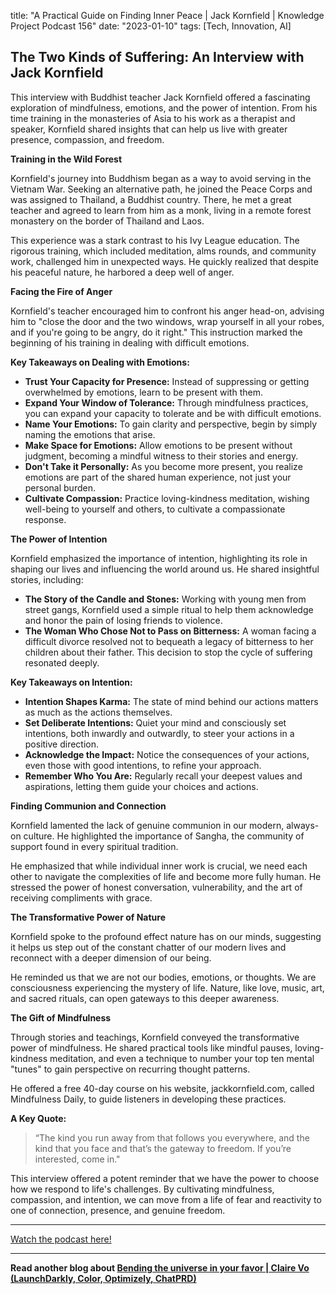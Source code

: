 

title: "A Practical Guide on Finding Inner Peace | Jack Kornfield | Knowledge Project Podcast 156"
date: "2023-01-10"
tags: [Tech, Innovation, AI]


## The Two Kinds of Suffering: An Interview with Jack Kornfield

This interview with Buddhist teacher Jack Kornfield offered a fascinating exploration of mindfulness, emotions, and the power of intention. From his time training in the monasteries of Asia to his work as a therapist and speaker, Kornfield shared insights that can help us live with greater presence, compassion, and freedom.

**Training in the Wild Forest**

Kornfield's journey into Buddhism began as a way to avoid serving in the Vietnam War. Seeking an alternative path, he joined the Peace Corps and was assigned to Thailand, a Buddhist country. There, he met a great teacher and agreed to learn from him as a monk, living in a remote forest monastery on the border of Thailand and Laos.

This experience was a stark contrast to his Ivy League education. The rigorous training, which included meditation, alms rounds, and community work, challenged him in unexpected ways. He quickly realized that despite his peaceful nature, he harbored a deep well of anger.

**Facing the Fire of Anger**

Kornfield's teacher encouraged him to confront his anger head-on, advising him to "close the door and the two windows, wrap yourself in all your robes, and if you're going to be angry, do it right." This instruction marked the beginning of his training in dealing with difficult emotions.

**Key Takeaways on Dealing with Emotions:**

* **Trust Your Capacity for Presence:** Instead of suppressing or getting overwhelmed by emotions, learn to be present with them.
* **Expand Your Window of Tolerance:** Through mindfulness practices, you can expand your capacity to tolerate and be with difficult emotions.
* **Name Your Emotions:** To gain clarity and perspective, begin by simply naming the emotions that arise.
* **Make Space for Emotions:** Allow emotions to be present without judgment, becoming a mindful witness to their stories and energy.
* **Don't Take it Personally:** As you become more present, you realize emotions are part of the shared human experience, not just your personal burden.
* **Cultivate Compassion:** Practice loving-kindness meditation, wishing well-being to yourself and others, to cultivate a compassionate response.

**The Power of Intention**

Kornfield emphasized the importance of intention, highlighting its role in shaping our lives and influencing the world around us. He shared insightful stories, including:

* **The Story of the Candle and Stones:** Working with young men from street gangs, Kornfield used a simple ritual to help them acknowledge and honor the pain of losing friends to violence.
* **The Woman Who Chose Not to Pass on Bitterness:** A woman facing a difficult divorce resolved not to bequeath a legacy of bitterness to her children about their father. This decision to stop the cycle of suffering resonated deeply.

**Key Takeaways on Intention:**

* **Intention Shapes Karma:** The state of mind behind our actions matters as much as the actions themselves.
* **Set Deliberate Intentions:** Quiet your mind and consciously set intentions, both inwardly and outwardly, to steer your actions in a positive direction.
* **Acknowledge the Impact:** Notice the consequences of your actions, even those with good intentions, to refine your approach.
* **Remember Who You Are:** Regularly recall your deepest values and aspirations, letting them guide your choices and actions.

**Finding Communion and Connection**

Kornfield lamented the lack of genuine communion in our modern, always-on culture. He highlighted the importance of Sangha, the community of support found in every spiritual tradition. 

He emphasized that while individual inner work is crucial, we need each other to navigate the complexities of life and become more fully human. He stressed the power of honest conversation, vulnerability, and the art of receiving compliments with grace.

**The Transformative Power of Nature**

Kornfield spoke to the profound effect nature has on our minds, suggesting it helps us step out of the constant chatter of our modern lives and reconnect with a deeper dimension of our being. 

He reminded us that we are not our bodies, emotions, or thoughts. We are consciousness experiencing the mystery of life. Nature, like love, music, art, and sacred rituals, can open gateways to this deeper awareness.

**The Gift of Mindfulness**

Through stories and teachings, Kornfield conveyed the transformative power of mindfulness. He shared practical tools like mindful pauses, loving-kindness meditation, and even a technique to number your top ten mental "tunes" to gain perspective on recurring thought patterns.

He offered a free 40-day course on his website, jackkornfield.com, called Mindfulness Daily, to guide listeners in developing these practices.

**A Key Quote:**

> “The kind you run away from that follows you everywhere, and the kind that you face and that’s the gateway to freedom. If you’re interested, come in."

This interview offered a potent reminder that we have the power to choose how we respond to life's challenges. By cultivating mindfulness, compassion, and intention, we can move from a life of fear and reactivity to one of connection, presence, and genuine freedom.

---

<a href="https://youtube.com/watch?v=D9ayv-y4XBo" target="_blank">Watch the podcast here!</a>


---

**Read another blog about [Bending the universe in your favor | Claire Vo (LaunchDarkly, Color, Optimizely, ChatPRD)](./20240407-clairevo-lennyspodcast)**

